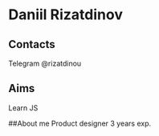 # Daniil Rizatdinov

## Contacts
Telegram @rizatdinou

## Aims
Learn JS

##About me
Product designer 3 years exp.
